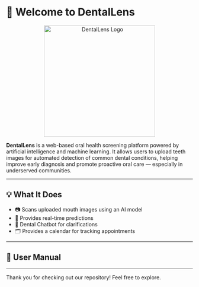 # 🦷 Welcome to DentalLens

<p align="center">
  <img src="https://github.com/user-attachments/assets/e4d21cac-2602-44b5-a313-4642990425c2" width="300" alt="DentalLens Logo"/>
</p>

**DentalLens** is a web-based oral health screening platform powered by artificial intelligence and machine learning. It allows users to upload teeth images for automated detection of common dental conditions, helping improve early diagnosis and promote proactive oral care — especially in underserved communities.

---

## 💡 What It Does

- 📷 Scans uploaded mouth images using an AI model
- 🧠 Provides real-time predictions 
- 🤖 Dental Chatbot for clarifications
- 🗂 Provides a calendar for tracking appointments


---

## 📗 User Manual 


---
Thank you for checking out our repository! Feel free to explore.
